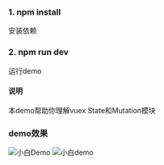 ### 1. npm install
安装依赖
### 2. npm run dev
运行demo


#### 说明
本demo帮助你理解vuex State和Mutation模块

### demo效果
![小白Demo](http://www.xiaobaigis.com/net/upload/image/20181105/59e99b96-ae2d-4d5a-9bad-094c7f5f342a.gif)
![小白demo](http://www.xiaobaigis.com/net/upload/image/20181104/6367694246936007206523977.gif)
